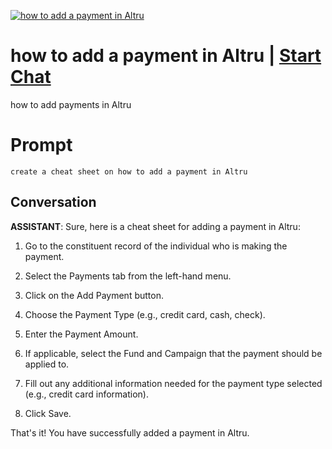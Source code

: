 
[![how to add a payment in Altru](https://flow-prompt-covers.s3.us-west-1.amazonaws.com/icon/futuristic/futu_6.png)](https://gptcall.net/chat.html?data=%7B%22contact%22%3A%7B%22id%22%3A%22qaYvWIPX5zLNnaxDOFo3_%22%2C%22flow%22%3Atrue%7D%7D)
# how to add a payment in Altru | [Start Chat](https://gptcall.net/chat.html?data=%7B%22contact%22%3A%7B%22id%22%3A%22qaYvWIPX5zLNnaxDOFo3_%22%2C%22flow%22%3Atrue%7D%7D)
how to add payments in Altru

# Prompt

```
create a cheat sheet on how to add a payment in Altru
```

## Conversation

**ASSISTANT**: Sure, here is a cheat sheet for adding a payment in Altru:



1. Go to the constituent record of the individual who is making the payment.

2. Select the Payments tab from the left-hand menu.

3. Click on the Add Payment button.

4. Choose the Payment Type (e.g., credit card, cash, check).

5. Enter the Payment Amount.

6. If applicable, select the Fund and Campaign that the payment should be applied to.

7. Fill out any additional information needed for the payment type selected (e.g., credit card information).

8. Click Save.



That's it! You have successfully added a payment in Altru.


